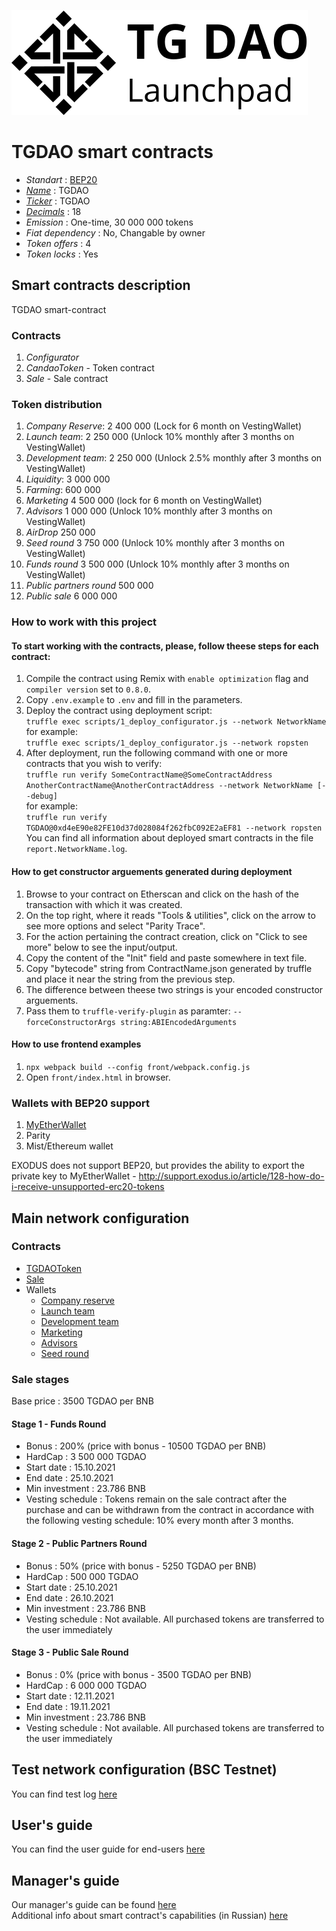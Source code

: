 ![TGDAO](tgdao-black.svg "TGDAO Token")

# TGDAO smart contracts

* _Standart_        : [BEP20](https://github.com/binance-chain/BEPs/blob/master/BEP20.md)
* _[Name](https://github.com/binance-chain/BEPs/blob/master/BEP20.md#5111-name)_            : TGDAO
* _[Ticker](https://github.com/binance-chain/BEPs/blob/master/BEP20.md#5112-symbol)_          : TGDAO
* _[Decimals](https://github.com/binance-chain/BEPs/blob/master/BEP20.md#5113-decimals)_        : 18
* _Emission_        : One-time, 30 000 000 tokens
* _Fiat dependency_ : No, Changable by owner
* _Token offers_    : 4
* _Token locks_     : Yes

## Smart contracts description

TGDAO smart-contract

### Contracts
1. _Configurator_
2. _CandaoToken_ - Token contract
3. _Sale_ - Sale contract

### Token distribution
1. _Company Reserve_: 2 400 000 (Lock for 6 month on VestingWallet)
2. _Launch team_: 2 250 000 (Unlock 10% monthly after 3 months on VestingWallet)
3. _Development team_: 2 250 000 (Unlock 2.5% monthly after 3 months on VestingWallet)
4. _Liquidity_: 3 000 000
5. _Farming_: 600 000
6. _Marketing_ 4 500 000 (lock for 6 month on VestingWallet)
7. _Advisors_ 1 000 000 (Unlock 10% monthly after 3 months on VestingWallet)
8. _AirDrop_ 250 000
9. _Seed round_ 3 750 000 (Unlock 10% monthly after 3 months on VestingWallet)
10. _Funds round_ 3 500 000 (Unlock 10% monthly after 3 months on VestingWallet)
11. _Public partners round_ 500 000
12. _Public sale_ 6 000 000

### How to work with this project
#### To start working with the contracts, please, follow theese steps for each contract:
1. Compile the contract using Remix with `enable optimization` flag and `compiler version` set to `0.8.0`.
2. Copy `.env.example` to `.env` and fill in the parameters.
2. Deploy the contract using deployment script:  
   ```truffle exec scripts/1_deploy_configurator.js --network NetworkName```  
   for example:  
   ```truffle exec scripts/1_deploy_configurator.js --network ropsten```
3. After deployment, run the following command with one or more contracts that you wish to verify:  
    ```truffle run verify SomeContractName@SomeContractAddress AnotherContractName@AnotherContractAddress --network NetworkName [--debug]```  
    for example:  
    ```truffle run verify  TGDAO@0xd4eE90e82FE10d37d028084f262fbC092E2aEF81 --network ropsten```  
    You can find all information about deployed smart contracts in the file `report.NetworkName.log`.
#### How to get constructor arguements generated during deployment
1. Browse to your contract on Etherscan and click on the hash of the transaction with which it was created.
2. On the top right, where it reads "Tools & utilities", click on the arrow to see more options and select "Parity Trace".
3. For the action pertaining the contract creation, click on "Click to see more" below to see the input/output.
4. Copy the content of the "Init" field and paste somewhere in text file.
5. Copy "bytecode" string from ContractName.json generated by truffle and place it near the string from the previous step.
6. The difference between theese two strings is your encoded constructor arguements.
7. Pass them to `truffle-verify-plugin` as paramter: `--forceConstructorArgs string:ABIEncodedArguments`

#### How to use frontend examples
1. `npx webpack build --config front/webpack.config.js`
2. Open `front/index.html` in browser.

### Wallets with BEP20 support
1. [MyEtherWallet](https://www.myetherwallet.com)
2. Parity
3. Mist/Ethereum wallet

EXODUS does not support BEP20, but provides the ability to export the private key to MyEtherWallet - http://support.exodus.io/article/128-how-do-i-receive-unsupported-erc20-tokens

## Main network configuration

### Contracts
* [TGDAOToken](https://bscscan.com/token/0x29b85171Be5F4883Cbe2E287eE0b4FC8B718cbC5)
* [Sale](https://bscscan.com/address/0x62d228B8EE9F88f79Fd9f6B4A31AA47B12814f30#readContract)
* Wallets
  * [Company reserve](https://bscscan.com/address/0x105BA88d735ff5aeFA6f8d3dBC9Fe844497f38cF#readContract)
  * [Launch team](https://bscscan.com/address/0x1bFE47e6359b598978f6Ae892Fa499D6D3cC1445#readContract)
  * [Development team]( https://bscscan.com/address/0x287F3620d166F100728e51C2A329CCCaF47a3E4a#readContract)
  * [Marketing](https://bscscan.com/address/0xa00264b29a25618175ae27e1c0ff561b75c804fd#readContract)
  * [Advisors](https://bscscan.com/address/0x5a9eDa4FAc0CeF4D92E7561c61dB12F72A12D243#readContract)
  * [Seed round](https://bscscan.com/address/0x813F3C5f1d63782Ff2E6d464228646729c2D4119#readContract)

### Sale stages
Base price                          : 3500 TGDAO per BNB

#### Stage 1 - Funds Round 
* Bonus                             : 200% (price with bonus - 10500 TGDAO per BNB)
* HardCap                           : 3 500 000 TGDAO
* Start date                        : 15.10.2021
* End date                          : 25.10.2021
* Min investment                    : 23.786 BNB
* Vesting schedule                  : Tokens remain on the sale contract after the purchase and can be withdrawn from the contract in accordance with the following vesting schedule: 10% every month after 3 months.

#### Stage 2 - Public Partners Round
* Bonus                             : 50% (price with bonus - 5250 TGDAO per BNB)
* HardCap                           : 500 000 TGDAO
* Start date                        : 25.10.2021
* End date                          : 26.10.2021
* Min investment                    : 23.786 BNB
* Vesting schedule                  : Not available. All purchased tokens are transferred to the user immediately

#### Stage 3 - Public Sale Round
* Bonus                             : 0% (price with bonus - 3500 TGDAO per BNB)
* HardCap                           : 6 000 000 TGDAO
* Start date                        : 12.11.2021
* End date                          : 19.11.2021
* Min investment                    : 23.786 BNB
* Vesting schedule                  : Not available. All purchased tokens are transferred to the user immediately

## Test network configuration (BSC Testnet)
You can find test log [here](docs/bsctestnet.log.md)

## User's guide
You can find the user guide for end-users [here](docs/user.md)

## Manager's guide
Our manager's guide can be found [here](docs/manager.md)  
Additional info about smart contract's capabilities (in Russian) [here](docs/additional.md)
